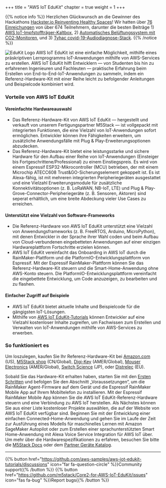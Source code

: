 +++
title = "AWS IoT EduKit"
chapter = true
weight = 1
+++

{{% notice info %}}
Herzlichen Glückwunsch an die Gewinner des Hackathons [Hackster.io Reinventing Healthy Spaces](https://www.hackster.io/contests/Healthy-Spaces-with-AWS)! Wir hatten über [76 Einreichungen](https://www.hackster.io/contests/Healthy-Spaces-with-AWS/submissions#challengeNav) von über 674 Teilnehmern, darunter die besten Beiträge 1) [AWS IoT-Impfstoffträger-Kaltbox](https://www.hackster.io/mtrobregado/aws-iot-vaccine-carrier-cold-box-9c7fba), 2) [Automatisches Belüftungssystem mit CO2-Monitoren](https://www.hackster.io/stevekasuya/automatic-ventilation-system-with-co2-monitors-b301f8), und 3) [Tyhac covid-19-Audiodiagnose-Stack](https://www.hackster.io/mick20/tyhac-covid-19-audio-diagnostic-stack-9d5455).
{{% /notice %}}

![EduKit Logo](AWS_IoT_EduKIt_Logo-320px_193px.png)
AWS IoT EduKit ist eine einfache Möglichkeit, mithilfe eines präskriptiven Lernprogramms IoT-Anwendungen mithilfe von AWS-Services zu erstellen.
AWS IoT EduKit hilft Entwicklern — von Studenten bis hin zu erfahrenen Ingenieuren und Fachleuten — praktische Erfahrung beim Erstellen von End-to-End-IoT-Anwendungen zu sammeln, indem ein Referenz-Hardware-Kit mit einer Reihe leicht zu befolgender Anleitungen und Beispielcode kombiniert wird.

### Vorteile von AWS IoT EduKit
#### Vereinfachte Hardwareauswahl
- Das Referenz-Hardware-Kit von AWS IoT EduKit — hergestellt und verkauft von unserem Fertigungspartner M5Stack — ist vollgepackt mit integrierten Funktionen, die eine Vielzahl von IoT-Anwendungen sofort ermöglichen. Entwickler können ihre Fähigkeiten erweitern, um zusätzliche Anwendungsfälle mit Plug & Play-Erweiterungsoptionen abzudecken.
- Das Referenz-Hardware-Kit bietet eine leistungsstarke und sichere Hardware für den Aufbau einer Reihe von IoT-Anwendungen (Einsteiger bis Fortgeschrittene/Professional) zu einem Einstiegspreis. Es wird von einem Espressif ESP32-Mikrocontroller (MCU) betrieben, der mit einem Microchip ATECC608 Trust&GO-Sicherungselement gekoppelt ist. Es ist Alexa-fähig, ist mit mehreren integrierten Peripheriegeräten ausgestattet und eine Vielzahl Erweiterungsmodule für zusätzliche Konnektivitätsoptionen (z. B. LoRaWAN, NB-IoT, LTE) und Plug & Play-Grove-Connector-Peripheriegeräte (z. B. Sensoren, Aktoren) sind seperat erhältlich, um eine breite Abdeckung vieler Use Cases zu erreichen.

#### Unterstützt eine Vielzahl von Software-Frameworks
- Die Referenz-Hardware von AWS IoT EduKit unterstützt eine Vielzahl von Anwendungsframeworks (z. B. FreeRTOS, Arduino, MicroPython), mit denen Entwickler in der Sprache ihrer Wahl coden und beim Aufbau von Cloud-verbundenen eingebetteten Anwendungen auf einer einzigen Hardwareplattform Fortschritte erzielen können.
- AWS IoT EduKit vereinfacht das Onboarding in AWS IoT durch die RainMaker-Plattform und die PlatformIO-Entwicklungsplattform von Espressif. Mit der Espressif RainMaker-Plattform können Sie das Referenz-Hardware-Kit steuern und die Smart-Home-Anwendung ohne AWS-Konto steuern. Die PlatformIO-Entwicklungsplattform vereinfacht die eingebettete Entwicklung, um Code anzuzeigen, zu bearbeiten und zu flashen.

#### Einfacher Zugriff auf Beispiele
- AWS IoT EduKit bietet aktuelle Inhalte und Beispielcode für die gängigsten IoT-Lösungen.
- Mithilfe von [AWS IoT EduKit-Tutorials](https://edukit.workshop.aws/de/getting-started.html) können Entwickler auf eine Vielzahl kostenloser Inhalte zugreifen, um Fachwissen zum Erstellen und Verwalten von IoT-Anwendungen mithilfe von AWS-Services zu erwerben.

### So funktioniert es
Um loszulegen, kaufen Sie Ihr Referenz-Hardware-Kit bei [Amazon.com](https://www.amazon.com/dp/B08VGRZYJR/) (US), [M5Stack shop](https://m5stack.com/products/m5stack-core2-esp32-iot-development-kit-for-aws-iot-edukit) (CN/Global), [Digi-Key](https://www.digikey.com/en/products/detail/m5stack-technology-co-ltd/K010-AWS/13562927) (AMER/Global), [Mouser Electronics](https://www.mouser.com/ProductDetail/M5Stack/K010-AWS?qs=%2Fha2pyFaduh2vnlTOLWOXVDYhV94RvwKuua4BUEreQw%3D) (AMER/Global), [Switch Science](https://www.switch-science.com/catalog/6784/) (JP), oder [Distrelec](https://www.distrelec.biz/en/esp32-m5core2-iot-development-kit-for-aws-iot-edukit-m5stack-k010-aws/p/30196462) (EU).

Sobald Sie das Hardware-Kit erhalten haben, starten Sie mit den [Ersten Schritten](https://edukit.workshop.aws/de/getting-started.html) und befolgen Sie den Abschnitt „Voraussetzungen“, um die RainMaker Agent-Firmware auf dem Gerät und die Espressif RainMaker Mobile App auf Ihrem Mobiltelefon zu installieren. Mit der Espressif RainMaker Mobile App können Sie die AWS IoT EduKit-Referenz-Hardware steuern und eine Verbindung zu AWS IoT herstellen. Als Nächstes können Sie aus einer Liste kostenloser Projekte auswählen, die auf der Website von AWS IoT EduKit verfügbar sind. Beginnen Sie mit der Entwicklung einer einfachen Connected-Home-Anwendung und gehen Sie im Laufe der Zeit zur Ausführung eines Modells für maschinelles Lernen mit Amazon SageMaker Autopilot oder zum Erstellen einer sprachunterstützten Smart Home-Anwendung mit Alexa Voice Service Integration für AWS IoT über. Um mehr über die Hardwarespezifikationen zu erfahren, besuchen Sie bitte die [M5Stack Docs](https://docs.m5stack.com/#/en/core/core2_for_aws) oder dem [Partner Geräte Katalog](https://devices.amazonaws.com/detail/a3G0h000007djMLEAY).

---
{{% button href="https://github.com/aws-samples/aws-iot-edukit-tutorials/discussions" icon="far fa-question-circle" %}}Community support{{% /button %}} {{% button href="https://github.com/m5stack/Core2-for-AWS-IoT-EduKit/issues" icon="fas fa-bug" %}}Report bugs{{% /button %}}